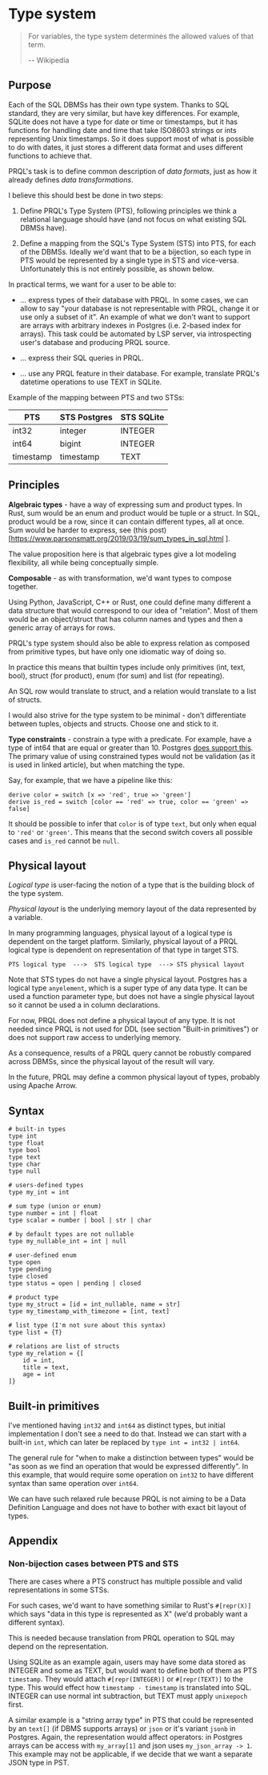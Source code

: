 # Type system

> For variables, the type system determines the allowed values of that term.
>
> -- Wikipedia

## Purpose

Each of the SQL DBMSs has their own type system. Thanks to SQL standard, they
are very similar, but have key differences. For example, SQLite does not have a
type for date or time or timestamps, but it has functions for handling date and
time that take ISO8603 strings or ints representing Unix timestamps. So it does
support most of what is possible to do with dates, it just stores a different
data format and uses different functions to achieve that.

PRQL's task is to define common description of _data formats_, just as how it
already defines _data transformations_.

I believe this should best be done in two steps:

1. Define PRQL's Type System (PTS), following principles we think a relational
   language should have (and not focus on what existing SQL DBMSs have).

2. Define a mapping from the SQL's Type System (STS) into PTS, for each of the
   DBMSs. Ideally we'd want that to be a bijection, so each type in PTS would be
   represented by a single type in STS and vice-versa. Unfortunately this is not
   entirely possible, as shown below.

In practical terms, we want for a user to be able to:

- ... express types of their database with PRQL. In some cases, we can allow to
  say "your database is not representable with PRQL, change it or use only a
  subset of it". An example of what we don't want to support are arrays with
  arbitrary indexes in Postgres (i.e. 2-based index for arrays). This task could
  be automated by LSP server, via introspecting user's database and producing
  PRQL source.

- ... express their SQL queries in PRQL.

- ... use any PRQL feature in their database. For example, translate PRQL's
  datetime operations to use TEXT in SQLite.

Example of the mapping between PTS and two STSs:

| PTS       | STS Postgres | STS SQLite |
| --------- | ------------ | ---------- |
| int32     | integer      | INTEGER    |
| int64     | bigint       | INTEGER    |
| timestamp | timestamp    | TEXT       |

## Principles

**Algebraic types** - have a way of expressing sum and product types. In Rust,
sum would be an enum and product would be tuple or a struct. In SQL, product
would be a row, since it can contain different types, all at once. Sum would be
harder to express, see (this
post)[https://www.parsonsmatt.org/2019/03/19/sum_types_in_sql.html ].

The value proposition here is that algebraic types give a lot modeling
flexibility, all while being conceptually simple.

**Composable** - as with transformation, we'd want types to compose together.

Using Python, JavaScript, C++ or Rust, one could define many different a data
structure that would correspond to our idea of "relation". Most of them would be
an object/struct that has column names and types and then a generic array of
arrays for rows.

PRQL's type system should also be able to express relation as composed from
primitive types, but have only one idiomatic way of doing so.

In practice this means that builtin types include only primitives (int, text,
bool), struct (for product), enum (for sum) and list (for repeating).

An SQL row would translate to struct, and a relation would translate to a list
of structs.

I would also strive for the type system to be minimal - don't differentiate
between tuples, objects and structs. Choose one and stick to it.

**Type constraints** - constrain a type with a predicate. For example, have a
type of int64 that are equal or greater than 10. Postgres
[does support this](https://news.ycombinator.com/item?id=34835063). The primary
value of using constrained types would not be validation (as it is used in
linked article), but when matching the type.

Say, for example, that we have a pipeline like this:

```
derive color = switch [x => 'red', true => 'green']
derive is_red = switch [color == 'red' => true, color == 'green' => false]
```

It should be possible to infer that `color` is of type `text`, but only when
equal to `'red'` or `'green'`. This means that the second switch covers all
possible cases and `is_red` cannot be `null`.

## Physical layout

_Logical type_ is user-facing the notion of a type that is the building block of
the type system.

_Physical layout_ is the underlying memory layout of the data represented by a
variable.

In many programming languages, physical layout of a logical type is dependent on
the target platform. Similarly, physical layout of a PRQL logical type is
dependent on representation of that type in target STS.

```
PTS logical type  --->  STS logical type  ---> STS physical layout
```

Note that STS types do not have a single physical layout. Postgres has a logical
type `anyelement`, which is a super type of any data type. It can be used a
function parameter type, but does not have a single physical layout so it cannot
be used a in column declarations.

For now, PRQL does not define a physical layout of any type. It is not needed
since PRQL is not used for DDL (see section "Built-in primitives") or does not
support raw access to underlying memory.

As a consequence, results of a PRQL query cannot be robustly compared across
DBMSs, since the physical layout of the result will vary.

In the future, PRQL may define a common physical layout of types, probably using
Apache Arrow.

## Syntax

```
# built-in types
type int
type float
type bool
type text
type char
type null

# users-defined types
type my_int = int

# sum type (union or enum)
type number = int | float
type scalar = number | bool | str | char

# by default types are not nullable
type my_nullable_int = int | null

# user-defined enum
type open
type pending
type closed
type status = open | pending | closed

# product type
type my_struct = [id = int_nullable, name = str]
type my_timestamp_with_timezone = [int, text]

# list type (I'm not sure about this syntax)
type list = {T}

# relations are list of structs
type my_relation = {[
	id = int,
	title = text,
	age = int
]}
```

## Built-in primitives

I've mentioned having `int32` and `int64` as distinct types, but initial
implementation I don't see a need to do that. Instead we can start with a
built-in `int`, which can later be replaced by `type int = int32 | int64`.

The general rule for "when to make a distinction between types" would be "as
soon as we find an operation that would be expressed differently". In this
example, that would require some operation on `int32` to have different syntax
than same operation over `int64`.

We can have such relaxed rule because PRQL is not aiming to be a Data Definition
Language and does not have to bother with exact bit layout of types.

## Appendix

### Non-bijection cases between PTS and STS

There are cases where a PTS construct has multiple possible and valid
representations in some STSs.

For such cases, we'd want to have something similar to Rust's `#[repr(X)]` which
says "data in this type is represented as X" (we'd probably want a different
syntax).

This is needed because translation from PRQL operation to SQL may depend on the
representation.

Using SQLite as an example again, users may have some data stored as INTEGER and
some as TEXT, but would want to define both of them as PTS `timestamp`. They
would attach `#[repr(INTEGER)]` or `#[repr(TEXT)]` to the type. This would
effect how `timestamp - timestamp` is translated into SQL. INTEGER can use
normal int subtraction, but TEXT must apply `unixepoch` first.

A similar example is a "string array type" in PTS that could be represented by
an `text[]` (if DBMS supports arrays) or `json` or it's variant `jsonb` in
Postgres. Again, the representation would affect operators: in Postgres arrays
can be access with `my_array[1]` and json uses `my_json_array -> 1`. This
example may not be applicable, if we decide that we want a separate JSON type in
PST.
